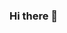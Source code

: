 ### Hi there 👋

<!--
**Gaulepal/gaulepal** is a ✨ _special_ ✨ repository because its `README.md` (this file) appears on your GitHub profile.

Here are some ideas to get you started:

- 🔭 I’m currently working on ...
- 🌱 I’m currently learning ...
- 👯 I’m looking to collaborate on ...
- 🤔 I’m looking for help with ...
- 💬 Ask me about ...
- 📫 How to reach me: ...
- 😄 Pronouns: ...
- ⚡ Fun fact: ...
-->


<!-- ![Top lanauges](https://github-readme-stats.vercel.app/api/top-langs/?username=gaulepal&show_icons=true&theme=radical) -->

<!-- ![Github stats](https://github-readme-stats.vercel.app/api?username=gaulepal&count_private=true&show_icons=true&theme=radical) -->

